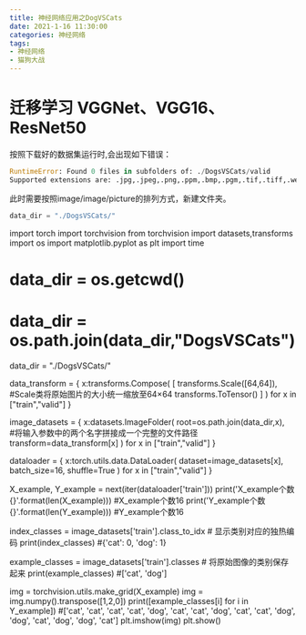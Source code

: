 ```yaml
---
title: 神经网络应用之DogVSCats
date: 2021-1-16 11:30:00
categories: 神经网络 
tags: 
- 神经网络
- 猫狗大战
---
```

# 迁移学习 VGGNet、VGG16、ResNet50
按照下载好的数据集运行时,会出现如下错误：
```python
RuntimeError: Found 0 files in subfolders of: ./DogsVSCats/valid
Supported extensions are: .jpg,.jpeg,.png,.ppm,.bmp,.pgm,.tif,.tiff,.webp
```
此时需要按照image/image/picture的排列方式，新建文件夹。
```python
data_dir = "./DogsVSCats/"
```

import torch
import torchvision
from torchvision import datasets,transforms
import os
import matplotlib.pyplot as plt 
import time

# data_dir = os.getcwd() 
# data_dir = os.path.join(data_dir,"DogsVSCats")
data_dir = "./DogsVSCats/"

data_transform = {
    x:transforms.Compose(
        [
            transforms.Scale([64,64]),    #Scale类将原始图片的大小统一缩放至64×64
            transforms.ToTensor()
        ]
    )
    for x in ["train","valid"]
}


image_datasets = {
    x:datasets.ImageFolder(
        root=os.path.join(data_dir,x),  
        #将输入参数中的两个名字拼接成一个完整的文件路径
        transform=data_transform[x]
    )
    for x in ["train","valid"]
}


dataloader = {
    x:torch.utils.data.DataLoader(
        dataset=image_datasets[x],
        batch_size=16,
        shuffle=True
    )
    for x in ["train","valid"]
}



X_example, Y_example = next(iter(dataloader['train']))
print('X_example个数{}'.format(len(X_example)))   #X_example个数16
print('Y_example个数{}'.format(len(Y_example)))   #Y_example个数16

index_classes = image_datasets['train'].class_to_idx   # 显示类别对应的独热编码
print(index_classes)     #{'cat': 0, 'dog': 1}


example_classes = image_datasets['train'].classes     # 将原始图像的类别保存起来
print(example_classes)       #['cat', 'dog']



img = torchvision.utils.make_grid(X_example)
img = img.numpy().transpose([1,2,0])
print([example_classes[i] for i in Y_example])
#['cat', 'cat', 'cat', 'cat', 'dog', 'cat', 'cat', 'dog', 'cat', 'cat', 'dog', 'dog', 'cat', 'dog', 'dog', 'cat']
plt.imshow(img)
plt.show()
